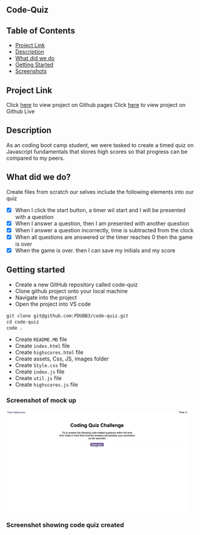 ## Code-Quiz

<h2> Table of Contents </h2>

- [Project Link](#project-link)
- [Description](#description)
- [What did we do](#what-did-we-do)
- [Getting Started](#getting-started)
- [Screenshots](#screenshots)

## Project Link

Click [here](https://github.com/PDUBB3/code-quiz.git) to view project on Github pages
Click [here](https://pdubb3.github.io/code-quiz/) to view project on Github Live

## Description

As an coding boot camp student, we were tasked to create a timed quiz on Javascript fundamentals that stores high scores so that progress can be compared to my peers.

## What did we do?

Create files from scratch our selves
include the following elements into our quiz

- [x] When I click the start button, a timer wil start and I will be presented with a question
- [x] When I answer a question, then I am presented with another question
- [x] When I answer a question incorrectly, time is subtracted from the clock
- [x] When all questions are answered or the timer reaches 0 then the game is over
- [x] When the game is over. then I can save my initials and my score

## Getting started

- Create a new GitHub repository called code-quiz
- Clone github project onto your local machine
- Navigate into the project
- Open the project into VS code

```
git clone git@github.com:PDUBB3/code-quiz.git
cd code-quiz
code .
```

- Create `README.MD` file
- Create `index.html` file
- Create `highscores.html` file
- Create assets, Css, JS, images folder
- Create `Style.css` file
- Create `index.js` file
- Create `util.js` file
- Create `highscores.js` file

### Screenshot of mock up

![demo](./assets/images/demo.gif)

### Screenshot showing code quiz created
